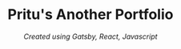 <h1 align="center">
Pritu's Another Portfolio
</h1>
<p align="center"><i>Created using Gatsby, React, Javascript</i></p>